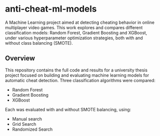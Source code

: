 # anti-cheat-ml-models
A Machine Learning project aimed at detecting cheating behavior in online multiplayer video games. This work explores and compares different classification models: Random Forest, Gradient Boosting and XGBoost, under various hyperparameter optimization strategies, both with and without class balancing (SMOTE).

## Overview

This repository contains the full code and results for a university thesis project focused on building and evaluating machine learning models for automatic cheat detection. Three classification algorithms were compared:

- Random Forest
- Gradient Boosting
- XGBoost

Each was evaluated with and without SMOTE balancing, using:
- Manual search
- Grid Search
- Randomized Search

